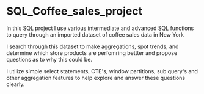 # SQL_Coffee_sales_project

In this SQL project I use various intermediate and advanced SQL functions to query through an imported dataset of coffee sales data in New York

I search through this dataset to make aggregations, spot trends, and determine which store products are perfomring bettter and propose questions as to why this could be.

I utilize simple select statements, CTE's, window partitions, sub query's and other aggregation features to help explore and answer these questions clearly.
